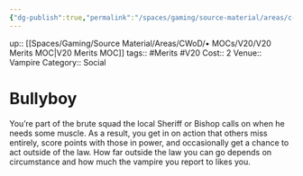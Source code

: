 ```yaml
---
{"dg-publish":true,"permalink":"/spaces/gaming/source-material/areas/c-wo-d/genre/vampire/v20/merits-and-flaws/bullyboy/","dgHomeLink":true,"dgPassFrontmatter":true}
---
```


up:: [[Spaces/Gaming/Source Material/Areas/CWoD/• MOCs/V20/V20 Merits MOC|V20 Merits MOC]]
tags:: #Merits #V20 
Cost:: 2
Venue:: Vampire
Category:: Social
# Bullyboy
You’re part of the brute squad the local Sheriff or
Bishop calls on when he needs some muscle. As a
result, you get in on action that others miss entirely,
score points with those in power, and occasionally get
a chance to act outside of the law. How far outside
the law you can go depends on circumstance and how
much the vampire you report to likes you.